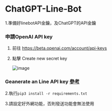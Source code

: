 # ChatGPT-Line-Bot
1.準備好linebotAPI金鑰，及ChatGPT的API金鑰
### 申請OpenAI API key
  1. 前往 https://beta.openai.com/account/api-keys
  
  2. 點擊 Create new secret key

     ![image](https://user-images.githubusercontent.com/89479282/207970699-2e0cb671-8636-4e27-b1f3-b75d6db9b57e.PNG)
### Geanerate an Line API key  [**參考**](https://ithelp.ithome.com.tw/articles/10229943)

2.執行```pip3 install -r requirements.txt```

3.請設定好外網功能，否則發送功能會無法使用
